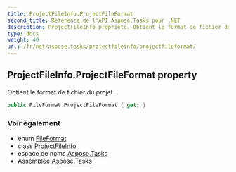```yaml
---
title: ProjectFileInfo.ProjectFileFormat
second_title: Référence de l'API Aspose.Tasks pour .NET
description: ProjectFileInfo propriété. Obtient le format de fichier du projet.
type: docs
weight: 40
url: /fr/net/aspose.tasks/projectfileinfo/projectfileformat/
---
```

## ProjectFileInfo.ProjectFileFormat property

Obtient le format de fichier du projet.

```csharp
public FileFormat ProjectFileFormat { get; }
```

### Voir également

* enum [FileFormat](../../fileformat/)
* class [ProjectFileInfo](../)
* espace de noms [Aspose.Tasks](../../projectfileinfo/)
* Assemblée [Aspose.Tasks](../../../)


